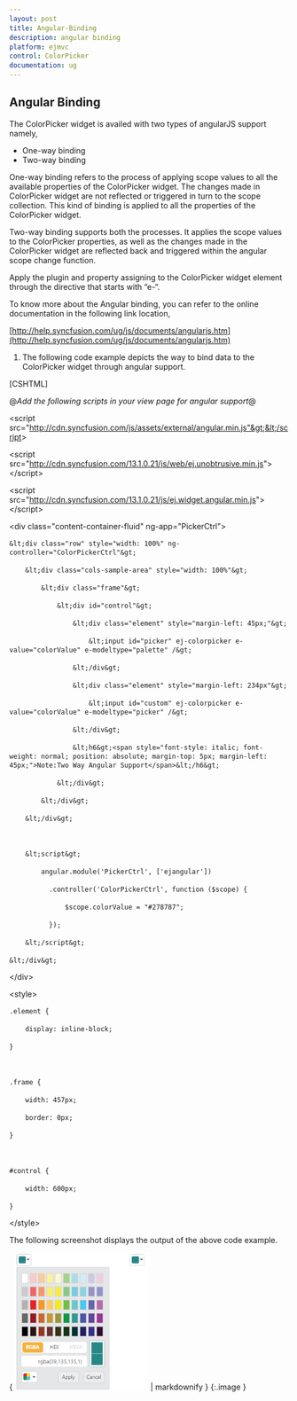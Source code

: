 ```yaml
---
layout: post
title: Angular-Binding
description: angular binding
platform: ejmvc
control: ColorPicker
documentation: ug
---
```


## Angular Binding

The ColorPicker widget is availed with two types of angularJS support namely, 

* One-way binding
* Two-way binding 

One-way binding refers to the process of applying scope values to all the available properties of the ColorPicker widget. The changes made in ColorPicker widget are not reflected or triggered in turn to the scope collection. This kind of binding is applied to all the properties of the ColorPicker widget.

Two-way binding supports both the processes. It applies the scope values to the ColorPicker properties, as well as the changes made in the ColorPicker widget are reflected back and triggered within the angular scope change function.

Apply the plugin and property assigning to the ColorPicker widget element through the directive that starts with “e-“.

To know more about the Angular binding, you can refer to the online documentation in the following link location,

[http://help.syncfusion.com/ug/js/documents/angularjs.htm](http://help.syncfusion.com/ug/js/documents/angularjs.htm)

1. The following code example depicts the way to bind data to the ColorPicker widget through angular support.



[CSHTML]

@*Add the following scripts in your view page for angular support*@

&lt;script src="http://cdn.syncfusion.com/js/assets/external/angular.min.js"&gt;&lt;/script&gt;

&lt;script src="http://cdn.syncfusion.com/13.1.0.21/js/web/ej.unobtrusive.min.js"&gt; &lt;/script&gt;

&lt;script src="http://cdn.syncfusion.com/13.1.0.21/js/ej.widget.angular.min.js"&gt; &lt;/script&gt;



&lt;div class="content-container-fluid" ng-app="PickerCtrl"&gt;

    &lt;div class="row" style="width: 100%" ng-controller="ColorPickerCtrl"&gt;

        &lt;div class="cols-sample-area" style="width: 100%"&gt;

            &lt;div class="frame"&gt;

                &lt;div id="control"&gt;

                    &lt;div class="element" style="margin-left: 45px;"&gt;

                        &lt;input id="picker" ej-colorpicker e-value="colorValue" e-modeltype="palette" /&gt;

                    &lt;/div&gt;

                    &lt;div class="element" style="margin-left: 234px"&gt;

                        &lt;input id="custom" ej-colorpicker e-value="colorValue" e-modeltype="picker" /&gt;

                    &lt;/div&gt;

                    &lt;h6&gt;<span style="font-style: italic; font-weight: normal; position: absolute; margin-top: 5px; margin-left: 45px;">Note:Two Way Angular Support</span>&lt;/h6&gt;

                &lt;/div&gt;

            &lt;/div&gt;

        &lt;/div&gt;



        &lt;script&gt;

            angular.module('PickerCtrl', ['ejangular'])

              .controller('ColorPickerCtrl', function ($scope) {

                  $scope.colorValue = "#278787";

              });

        &lt;/script&gt;

    &lt;/div&gt;

&lt;/div&gt;



&lt;style&gt;

    .element {

        display: inline-block;

    }



    .frame {

        width: 457px;

        border: 0px;

    }



    #control {

        width: 600px;

    }

&lt;/style&gt;





The following screenshot displays the output of the above code example.

{ ![](Angular-Binding_images/Angular-Binding_img1.png) | markdownify }
{:.image }


